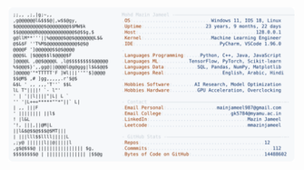 <picture>
  <source srcset="https://raw.githubusercontent.com/mmazinjameel/mmazinjameel/main/dark_mode.svg?v=1756318464" media="(prefers-color-scheme: dark)">
  <img src="https://raw.githubusercontent.com/mmazinjameel/mmazinjameel/main/light_mode.svg?v=1756318464">
</picture>
